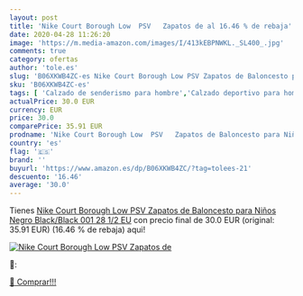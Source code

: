 ```yaml
---
layout: post
title: 'Nike Court Borough Low  PSV   Zapatos de al 16.46 % de rebaja'
date: 2020-04-28 11:26:20
image: 'https://m.media-amazon.com/images/I/413kEBPNWKL._SL400_.jpg'
comments: true
category: ofertas
author: 'tole.es'
slug: 'B06XKWB4ZC-es Nike Court Borough Low PSV Zapatos de Baloncesto para...'
sku: 'B06XKWB4ZC-es'
tags: [ 'Calzado de senderismo para hombre','Calzado deportivo para hombre','Chanclas y sandalias de piscina para hombre','Zapatillas de senderismo para hombre','Zapatillas y calzado deportivo para hombre','Zapatos','Zapatos para hombre','Zapatos y complementos','zapatos', ]
actualPrice: 30.0 EUR
currency: EUR
price: 30.0
comparePrice: 35.91 EUR
prodname: 'Nike Court Borough Low  PSV   Zapatos de Baloncesto para Niños  Negro  Black/Black 001   28 1/2 EU'
country: 'es'
flag: '🇪🇸'
brand: ''
buyurl: 'https://www.amazon.es/dp/B06XKWB4ZC/?tag=tolees-21'
descuento: '16.46'
average: '30.0'
---
```


Tienes [Nike Court Borough Low  PSV   Zapatos de Baloncesto para Niños  Negro  Black/Black 001   28 1/2 EU](https://www.amazon.es/dp/B06XKWB4ZC/?tag=tolees-21) con precio final de  30.0 EUR (original: 35.91 EUR) (16.46 %  de rebaja) aqui!

[![Nike Court Borough Low  PSV   Zapatos de](https://m.media-amazon.com/images/I/413kEBPNWKL._SL400_.jpg)](https://www.amazon.es/dp/B06XKWB4ZC/?tag=tolees-21)

🔎:


[🛒 Comprar!!!](https://www.amazon.es/dp/B06XKWB4ZC/?tag=tolees-21)

